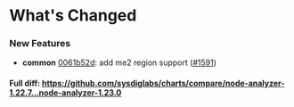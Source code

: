 # What's Changed

### New Features
- **common** [0061b52d](https://github.com/sysdiglabs/charts/commit/0061b52d51f43e1e4d5e2bdf1145be28287d5ce6): add me2 region support ([#1591](https://github.com/sysdiglabs/charts/issues/1591))
#### Full diff: https://github.com/sysdiglabs/charts/compare/node-analyzer-1.22.7...node-analyzer-1.23.0
